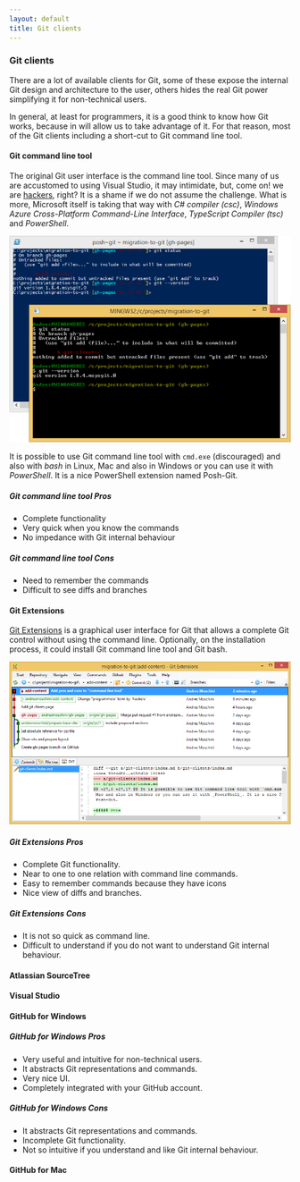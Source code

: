 ```yaml
---
layout: default
title: Git clients
---
```


### Git clients

There are a lot of available clients for Git, some of these expose the internal Git design and 
architecture to the user, others hides the real Git power simplifying it for non-technical 
users. 

In general, at least for programmers, it is a good think to know how Git works, because in will
allow us to take advantage of it. For that reason, most of the Git clients including a short-cut 
to Git command line tool.

#### Git command line tool

The original Git user interface is the command line tool. Since many of us are accustomed to using 
Visual Studio, it may intimidate, but, come on! we are 
[hackers](http://tools.ietf.org/html/rfc1392#page-21), right? It is a shame if we do not assume 
the challenge. What is more, Microsoft itself is taking that way with _C# compiler (csc)_, _Windows 
Azure Cross-Platform Command-Line Interface_, _TypeScript Compiler (tsc)_ and _PowerShell_.

![Posh-Git over PowerShell and Git bash](git-clients-commandline.png)

It is possible to use Git command line tool with `cmd.exe` (discouraged) and also with _bash_ in Linux, 
Mac and also in Windows or you can use it with _PowerShell_. It is a nice PowerShell extension named 
Posh-Git.

##### Git command line tool Pros

* Complete functionality
* Very quick when you know the commands
* No impedance with Git internal behaviour

##### Git command line tool Cons

* Need to remember the commands
* Difficult to see diffs and branches

#### Git Extensions

[Git Extensions](https://code.google.com/p/gitextensions/) is a graphical user 
interface for Git that allows a complete Git control without using the command 
line. Optionally, on the installation process, it could install Git command 
line tool and Git bash.

![Git Extensions](git-clients-git-extensions.png)

##### Git Extensions Pros

* Complete Git functionality.
* Near to one to one relation with command line commands.
* Easy to remember commands because they have icons
* Nice view of diffs and branches.

##### Git Extensions Cons

* It is not so quick as command line.
* Difficult to understand if you do not want to understand Git internal behaviour.

#### Atlassian SourceTree

#### Visual Studio

#### GitHub for Windows

##### GitHub for Windows Pros

* Very useful and intuitive for non-technical users. 
* It abstracts Git representations and commands.
* Very nice UI.
* Completely integrated with your GitHub account.

##### GitHub for Windows Cons

* It abstracts Git representations and commands.
* Incomplete Git functionality.
* Not so intuitive if you understand and like Git internal behaviour.

#### GitHub for Mac
